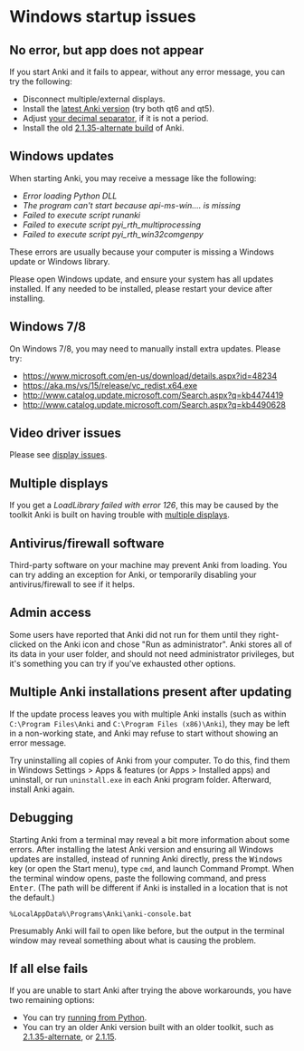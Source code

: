 # Windows startup issues

<!-- toc -->

## No error, but app does not appear

If you start Anki and it fails to appear, without
any error message, you can try the following:

- Disconnect multiple/external displays.
- Install the [latest Anki version](https://apps.ankiweb.net/) (try both qt6 and qt5).
- Adjust [your decimal separator](https://forums.ankiweb.net/t/windows-update-broke-anki/1822/75), if it is not a period.
- Install the old [2.1.35-alternate build](https://github.com/ankitects/anki/releases/tag/2.1.35) of Anki.

## Windows updates

When starting Anki, you may receive a message like the following:

- _Error loading Python DLL_
- _The program can't start because api-ms-win.... is missing_
- _Failed to execute script runanki_
- _Failed to execute script pyi_rth_multiprocessing_
- _Failed to execute script pyi_rth_win32comgenpy_

These errors are usually because your computer is missing a Windows update
or Windows library.

Please open Windows update, and ensure your system has all updates installed.
If any needed to be installed, please restart your device after installing.

## Windows 7/8

On Windows 7/8, you may need to manually install extra updates. Please try:

- <https://www.microsoft.com/en-us/download/details.aspx?id=48234>
- <https://aka.ms/vs/15/release/vc_redist.x64.exe>
- <http://www.catalog.update.microsoft.com/Search.aspx?q=kb4474419>
- <http://www.catalog.update.microsoft.com/Search.aspx?q=kb4490628>

## Video driver issues

Please see [display issues](./display-issues.md).

## Multiple displays

If you get a _LoadLibrary failed with error 126_, this may be caused by the
toolkit Anki is built on having trouble with [multiple displays](https://forums.ankiweb.net/t/error-126-on-open-anki-desktop/13967).

## Antivirus/firewall software

Third-party software on your machine may prevent Anki from loading. You can
try adding an exception for Anki, or temporarily disabling your antivirus/firewall
to see if it helps.

## Admin access

Some users have reported that Anki did not run for them until they right-clicked
on the Anki icon and chose "Run as administrator". Anki stores all of its data in
your user folder, and should not need administrator privileges, but it's something
you can try if you've exhausted other options.

## Multiple Anki installations present after updating

If the update process leaves you with multiple Anki installs (such as within
`C:\Program Files\Anki` and `C:\Program Files (x86)\Anki`), they may be left in a
non-working state, and Anki may refuse to start without showing an error message.

Try uninstalling all copies of Anki from your computer. To do this, find them in Windows Settings > Apps & features (or Apps > Installed apps) and uninstall, or run `uninstall.exe` in each Anki program
folder. Afterward, install Anki again.

## Debugging

Starting Anki from a terminal may reveal a bit more information about some
errors. After installing the latest Anki version and ensuring all Windows
updates are installed, instead of running Anki directly, press the <kbd>Windows</kbd> key (or open the Start menu), type `cmd`, and launch Command Prompt. When the terminal window opens, paste the following command, and press <kbd>Enter</kbd>. (The path will be different if Anki is installed in a location that is not the default.)

```
%LocalAppData%\Programs\Anki\anki-console.bat
```

Presumably Anki will fail to open like before, but the output in the terminal window may reveal something about
what is causing the problem.

## If all else fails

If you are unable to start Anki after trying the above workarounds, you have
two remaining options:

- You can try [running from Python](https://faqs.ankiweb.net/running-from-python.html).
- You can try an older Anki version built with an older toolkit, such as
  [2.1.35-alternate](https://github.com/ankitects/anki/releases/tag/2.1.35), or [2.1.15](https://github.com/ankitects/anki/releases/tag/2.1.15).
